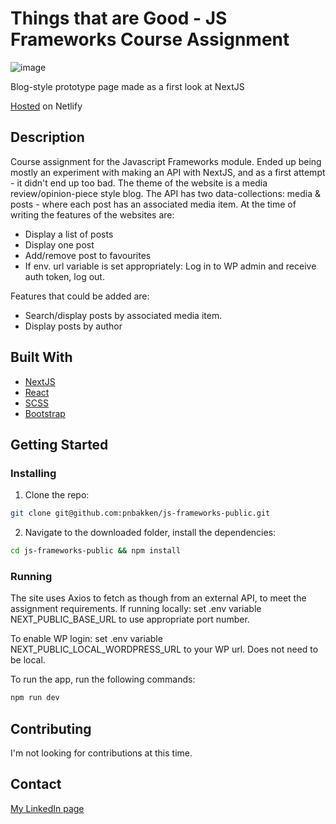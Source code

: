 # Things that are Good - JS Frameworks Course Assignment

![image](https://res.cloudinary.com/dt8j2ptfq/image/upload/v1671121582/portfolio/projects/Screenshot_2022-12-15_172448_tk8tya.jpg)

Blog-style prototype page made as a first look at NextJS

[Hosted](https://dynamic-salamander-9a889d.netlify.app) on Netlify

## Description

Course assignment for the Javascript Frameworks module. Ended up being mostly an experiment with making an API with NextJS, and as a first attempt - it didn't end up too bad. The theme of the website is a media review/opinion-piece style blog. The API has two data-collections: media & posts - where each post has an associated media item.
At the time of writing the features of the websites are:

- Display a list of posts
- Display one post
- Add/remove post to favourites
- If env. url variable is set appropriately: Log in to WP admin and receive auth token, log out.

Features that could be added are:

- Search/display posts by associated media item.
- Display posts by author

## Built With

- [NextJS](https://nextjs.org/)
- [React](https://reactjs.org/)
- [SCSS](https://sass-lang.com/)
- [Bootstrap](https://getbootstrap.com)

## Getting Started

### Installing

1. Clone the repo:

```bash
git clone git@github.com:pnbakken/js-frameworks-public.git
```

2. Navigate to the downloaded folder, install the dependencies:

```bash
cd js-frameworks-public && npm install
```

### Running

The site uses Axios to fetch as though from an external API, to meet the assignment requirements.
If running locally: set .env variable NEXT_PUBLIC_BASE_URL to use appropriate port number.

To enable WP login: set .env variable NEXT_PUBLIC_LOCAL_WORDPRESS_URL to your WP url. Does not need to be local.

To run the app, run the following commands:

```bash
npm run dev
```

## Contributing

I'm not looking for contributions at this time.

## Contact

[My LinkedIn page](https://www.linkedin.com/in/p%C3%A5l-bakken-0b2295204/)

